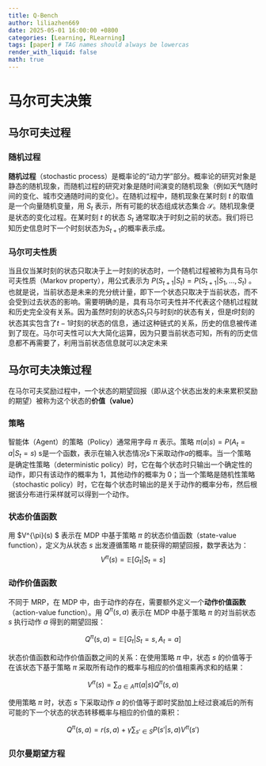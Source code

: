 ```yaml
---
title: Q-Bench
author: liliazhen669
date: 2025-05-01 16:00:00 +0800
categories: [Learning, RLearning]
tags: [paper] # TAG names should always be lowercas
render_with_liquid: false
math: true
---
```


# 马尔可夫决策

## 马尔可夫过程


### 随机过程

**随机过程**（stochastic process）是概率论的“动力学”部分。概率论的研究对象是静态的随机现象，而随机过程的研究对象是随时间演变的随机现象（例如天气随时间的变化、城市交通随时间的变化）。在随机过程中，随机现象在某时刻 $t$ 的取值是一个向量随机变量，用 $S_{t}$ 表示，所有可能的状态组成状态集合 $\mathcal{S}$。随机现象便是状态的变化过程。在某时刻 $t$ 的状态 $S_{t}$ 通常取决于时刻之前的状态。我们将已知历史信息时下一个时刻状态为$S_{t+1}$的概率表示成。

### 马尔可夫性质
当且仅当某时刻的状态只取决于上一时刻的状态时，一个随机过程被称为具有马尔可夫性质（Markov property），用公式表示为 $P(S_{t+1}|S_{t})=P(S_{t+1}|S_{1},...,S_{t})$ 。也就是说，当前状态是未来的充分统计量，即下一个状态只取决于当前状态，而不会受到过去状态的影响。需要明确的是，具有马尔可夫性并不代表这个随机过程就和历史完全没有关系。因为虽然时刻的状态$S_{t}$只与时刻$t$的状态有关，但是$t$时刻的状态其实包含了$t-1$时刻的状态的信息，通过这种链式的关系，历史的信息被传递到了现在。马尔可夫性可以大大简化运算，因为只要当前状态可知，所有的历史信息都不再需要了，利用当前状态信息就可以决定未来

## 马尔可夫决策过程
在马尔可夫奖励过程中，一个状态的期望回报（即从这个状态出发的未来累积奖励的期望）被称为这个状态的**价值（value）**

### 策略
智能体（Agent）的策略（Policy）通常用字母 $\pi$ 表示。策略 $\pi(a|s)=P(A_t={a}|S_t=s)$ s是一个函数，表示在输入状态情况$s$下采取动作$a$的概率。当一个策略是确定性策略（deterministic policy）时，它在每个状态时只输出一个确定性的动作，即只有该动作的概率为 1，其他动作的概率为 0；当一个策略是随机性策略（stochastic policy）时，它在每个状态时输出的是关于动作的概率分布，然后根据该分布进行采样就可以得到一个动作。

### 状态价值函数
用 $V^{\pi}(s) $ 表示在 MDP 中基于策略 $\pi$ 的状态价值函数（state-value function），定义为从状态 $s$ 出发遵循策略 $\pi$ 能获得的期望回报，数学表达为：
$$
V^{\pi}(s) = \mathbb{E}[G_t|S_t=s]
$$

### 动作价值函数
不同于 MRP，在 MDP 中，由于动作的存在，需要额外定义一个**动作价值函数**（action-value function）。用 $Q^{\pi}(s, a)$ 表示在 MDP 中基于策略 $\pi$ 的对当前状态 $s$ 执行动作 $a$ 得到的期望回报：

$$
Q^{\pi}(s, a) = \mathbb{E}[G_t|S_t=s,A_t=a]
$$

状态价值函数和动作价值函数之间的关系：在使用策略 $\pi$ 中，状态 $s$ 的价值等于在该状态下基于策略 $\pi$ 采取所有动作的概率与相应的价值相乘再求和的结果：

$$
V^{\pi}(s) = \sum_{a \in A}\pi(a|s) Q^{\pi}(s, a)
$$

使用策略 $\pi$ 时，状态 $s$ 下采取动作 $a$ 的价值等于即时奖励加上经过衰减后的所有可能的下一个状态的状态转移概率与相应的价值的乘积：

$$
Q^{\pi}(s, a) = r(s, a) + \gamma \sum_{s'\in S}P(s'|s,a)V^{\pi}(s')
$$

### 贝尔曼期望方程

